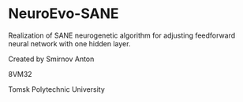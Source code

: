 # NeuroEvo-SANE
Realization of SANE neurogenetic algorithm for adjusting feedforward neural network with one hidden layer.

Created by Smirnov Anton

8VM32

Tomsk Polytechnic University
